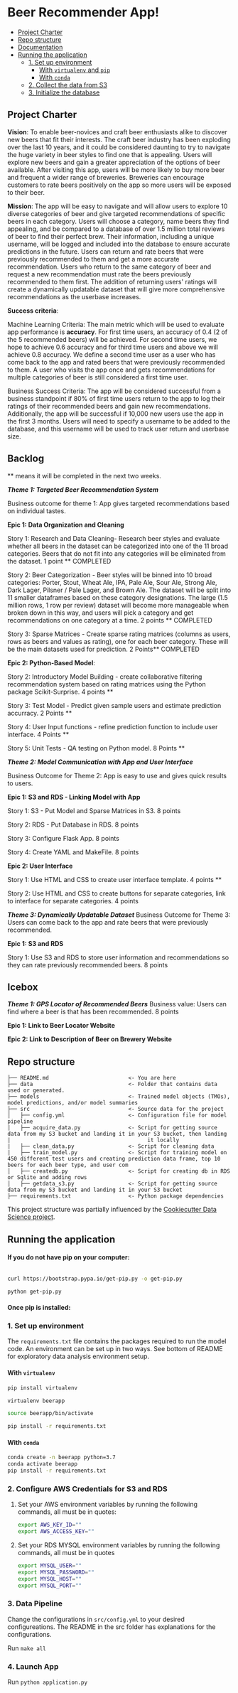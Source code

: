 # Beer Recommender App!

<!-- toc -->

- [Project Charter](#project-charter)
- [Repo structure](#repo-structure)
- [Documentation](#documentation)
- [Running the application](#running-the-application)
  * [1. Set up environment](#1-set-up-environment)
    + [With `virtualenv` and `pip`](#with-virtualenv-and-pip)
    + [With `conda`](#with-conda)
  * [2. Collect the data from S3](#2-collect-data)
  * [3. Initialize the database](#3-initialize-the-database)
  

<!-- tocstop -->

## Project Charter 

**Vision**: To enable beer-novices and craft beer enthusiasts alike to discover new beers that fit their interests. The craft beer industry has been exploding over the last 10 years, and it could be considered daunting to try to navigate the huge variety in beer styles to find one that is appealing. Users will explore new beers and gain a greater appreciation of the options of beer available.  After visiting this app, users will be more likely to buy more beer and frequent a wider range of breweries.  Breweries can encourage customers to rate beers positively on the app so more users will be exposed to their beer.  

**Mission**: The app will be easy to navigate and will allow users to explore 10 diverse categories of beer and give targeted recommendations of specific beers in each category.  Users will choose a category, name beers they find appealing, and be compared to a database of over 1.5 million total reviews of beer to find their perfect brew. Their information, including a unique username, will be logged and included into the database to ensure accurate predictions in the future. Users can return and rate beers that were previously recommended to them and get a more accurate recommendation. Users who return to the same category of beer and request a new recommendation must rate the beers previously recommended to them first.  The addition of returning users' ratings will create a dynamically updatable dataset that will give more comprehensive recommendations as the userbase increases.

**Success criteria**:

Machine Learning Criteria: The main metric which will be used to evaluate app performance is **accuracy**. For first time users, an accuracy of 0.4 (2 of the 5 recommended beers) will be achieved. For second time users, we hope to achieve 0.6 accuracy and for third time users and above we will achieve 0.8 accuracy. We define a second time user as a user who has come back to the app and rated beers that were previously recommended to them. A user who visits the app once and gets recommendations for multiple categories of beer is still considered a first time user.  

Business Success Criteria:  The app will be considered successful from a business standpoint if 80% of first time users return to the app to log their ratings of their recommended beers and gain new recommendations.  Additionally, the app will be successful if 10,000 new users use the app in the first 3 months.  Users will need to specify a username to be added to the database, and this username will be used to track user return and userbase size.


## Backlog 

** means it will be completed in the next two weeks.

***Theme 1: Targeted Beer Recommendation System***

Business outcome for theme 1: App gives targeted recommendations based on individual tastes.

   **Epic 1: Data Organization and Cleaning**
   
   Story 1: Research and Data Cleaning- Research beer styles and evaluate whether all beers in the dataset can be categorized into one of the 11 broad categories. Beers that do not fit into any categories will be eliminated from the dataset. 1 point ** COMPLETED
   
   Story 2: Beer Categorization - Beer styles will be binned into 10 broad categories: Porter, Stout, Wheat Ale, IPA, Pale Ale, Sour Ale, Strong Ale, Dark Lager, Pilsner / Pale Lager, and Brown Ale. The dataset will be split into 11 smaller dataframes based on these category designations. The large (1.5 million rows, 1 row per review) dataset will become more manageable when broken down in this way, and users will pick a category and get recommendations on one category at a time. 2 points ** COMPLETED
   
   Story 3: Sparse Matrices -  Create sparse rating matrices (columns as users, rows as beers and values as rating), one for each beer              category. These will be the main datasets used for prediction. 2 Points** COMPLETED

   **Epic 2: Python-Based Model**: 
     
   Story 2: Introductory Model Building - create collaborative filtering recommendation system based on rating matrices using the Python package Scikit-Surprise. 4 points **
     
   Story 3: Test Model - Predict given sample users and estimate prediction accurracy. 2 Points **
     
   Story 4: User Input functions - refine prediction function to include user interface. 4 Points **
      
   Story 5: Unit Tests - QA testing on Python model. 8 Points **

***Theme 2: Model Communication with App and User Interface***

Business Outcome for Theme 2: App is easy to use and gives quick results to users.

  **Epic 1: S3 and RDS - Linking Model with App**
  
  Story 1: S3 - Put Model and Sparse Matrices in S3. 8 points
  
  Story 2: RDS - Put Database in RDS. 8 points
  
  Story 3: Configure Flask App. 8 points
  
  Story 4: Create YAML and MakeFile. 8 points
  
  **Epic 2: User Interface**
  
  Story 1: Use HTML and CSS to create user interface template. 4 points **
  
  Story 2: Use HTML and CSS to create buttons for separate categories, link to interface for separate categories. 4 points

***Theme 3: Dynamically Updatable Dataset***
Business Outcome for Theme 3: Users can come back to the app and rate beers that were previously recommended.  

**Epic 1: S3 and RDS**

Story 1: Use S3 and RDS to store user information and recommendations so they can rate previously recommended beers. 8 points

## Icebox

***Theme 1: GPS Locator of Recommended Beers***
Business value: Users can find where a beer is that has been recommended. 8 points

**Epic 1: Link to Beer Locator Website**

**Epic 2: Link to Description of Beer on Brewery Website**

## Repo structure 

```
├── README.md                         <- You are here
├── data                              <- Folder that contains data used or generated. 
├── models                            <- Trained model objects (TMOs), model predictions, and/or model summaries
├── src                               <- Source data for the project 
│   ├── config.yml                    <- Configuration file for model pipeline
|   ├── acquire_data.py               <- Script for getting source data from my S3 bucket and landing it in your S3 bucket, then landing |                                           it locally
|   ├── clean_data.py                 <- Script for cleaning data
|   ├── train_model.py                <- Script for training model on 450 different test users and creating prediction data frame, top 10 beers for each beer type, and user com
│   ├── createdb.py                   <- Script for creating db in RDS or Sqlite and adding rows
│   ├── getdata_s3.py                 <- Script for getting source data from my S3 bucket and landing it in your S3 bucket
├── requirements.txt                  <- Python package dependencies 
```
This project structure was partially influenced by the [Cookiecutter Data Science project](https://drivendata.github.io/cookiecutter-data-science/).

## Running the application 

#### If you do not have pip on your computer:

```bash

curl https://bootstrap.pypa.io/get-pip.py -o get-pip.py

python get-pip.py

```
#### Once pip is installed:

### 1. Set up environment 

The `requirements.txt` file contains the packages required to run the model code. An environment can be set up in two ways. See bottom of README for exploratory data analysis environment setup. 


#### With `virtualenv`

```bash
pip install virtualenv

virtualenv beerapp

source beerapp/bin/activate

pip install -r requirements.txt

```
#### With `conda`

```bash
conda create -n beerapp python=3.7
conda activate beerapp
pip install -r requirements.txt

```

### 2. Configure AWS Credentials for S3 and RDS

1.  Set your AWS environment variables by running the following commands, all must be in quotes:
    ```bash
    export AWS_KEY_ID=""
    export AWS_ACCESS_KEY=""
    
    ```

2.  Set your RDS MYSQL environment variables by running the following commands, all must be in quotes
    ```bash
    export MYSQL_USER=""
    export MYSQL_PASSWORD=""
    export MYSQL_HOST=""
    export MYSQL_PORT=""
    
    ```
### 3. Data Pipeline

Change the configurations in `src/config.yml` to your desired configureations.  The README in the src folder has explanations for the configurations.

Run  `make all`

### 4. Launch App

Run `python application.py`
